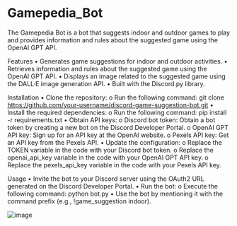 # Gamepedia_Bot
The Gamepedia Bot is a bot that suggests indoor and outdoor games to play and provides information and rules about the suggested game using the OpenAI GPT API.


Features
•	Generates game suggestions for indoor and outdoor activities.
•	Retrieves information and rules about the suggested game using the OpenAI GPT API.
•	Displays an image related to the suggested game using the DALL·E image generation API.
•	Built with the Discord.py library.


Installation
•	Clone the repository:
o	Run the following command: git clone https://github.com/your-username/discord-game-suggestion-bot.git
•	Install the required dependencies:
o	Run the following command: pip install -r requirements.txt
•	Obtain API keys:
o	Discord bot token: Obtain a bot token by creating a new bot on the Discord Developer Portal.
o	OpenAI GPT API key: Sign up for an API key at the OpenAI website.
o	Pexels API key: Get an API key from the Pexels API.
•	Update the configuration:
o	Replace the TOKEN variable in the code with your Discord bot token.
o	Replace the openai_api_key variable in the code with your OpenAI GPT API key.
o	Replace the pexels_api_key variable in the code with your Pexels API key.





Usage
•	Invite the bot to your Discord server using the OAuth2 URL generated on the Discord Developer Portal.
•	Run the bot:
o	Execute the following command: python bot.py
•	Use the bot by mentioning it with the command prefix (e.g., !game_suggestion indoor).

![image](https://github.com/Nikhilkavurur/Gamepedia_Bot/assets/66531310/163f8271-f4db-4613-82bb-496b465e4882)
